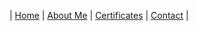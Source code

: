 | [Home][1] | [About Me][5] | [Certificates][6] | [Contact][7] |

[1]: /
[5]: about
[6]: certificates
[7]: mailto:design@scottensound.com